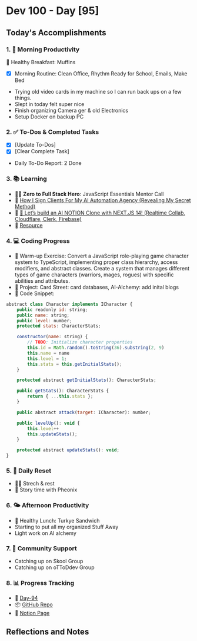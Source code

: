 # Dev 100 - Day [95]

## Today's Accomplishments

### 1. 🌅 Morning Productivity

🍳 Healthy Breakfast: Muffins
- [x] Morning Routine: Clean Office, Rhythm Ready for School, Emails, Make Bed
- Trying old video cards in my machine so I can run back ups on a few things. 
- Slept in today felt super nice 
- Finish organizing Camera ger & old Electronics 
- Setup Docker on backup PC

### 2. ✅ To-Dos & Completed Tasks


- [x] [Update To-Dos]
- [x] [Clear Complete Task]
- Daily To-Do Report: 2 Done

### 3. 📚 Learning

- 🦸‍♂️ **Zero to Full Stack Hero**: JavaScript Essentials Mentor Call
- 🔗 [How I Sign Clients For My AI Automation Agency (Revealing My Secret Method)](https://www.youtube.com/watch?v=XomjbItJ-L0)
- 🔗 [🔴 Let’s build an AI NOTION Clone with NEXT.JS 14! (Realtime Collab, Cloudflare, Clerk, Firebase)](https://www.youtube.com/watch?v=shX6N1FOx-0&t=1187s&pp=ygUTbnRpb24gY2xvbmUgbmV4dCBqcw%3D%3D)
- 🔗 [Resource](URL)

### 4. 💻 Coding Progress

- 🧠 Warm-up Exercise: Convert a JavaScript role-playing game character system to TypeScript, implementing proper class hierarchy, access modifiers, and abstract classes. Create a system that manages different types of game characters (warriors, mages, rogues) with specific abilities and attributes.
- 🦺 Project: Card Street: card databases, AI-Alchemy: add inital blogs
- 📝 Code Snippet:

```javascript
abstract class Character implements ICharacter {
    public readonly id: string;
    public name: string;
    public level: number;
    protected stats: CharacterStats;

    constructor(name: string) {
        // TODO: Initialize character properties
        this.id = Math.random().toString(36).substring(2, 9)
        this.name = name
        this.level = 1;
        this.stats = this.getInitialStats();
    }

    protected abstract getInitialStats(): CharacterStats;

    public getStats(): CharacterStats {
        return { ...this.stats };
    }

    public abstract attack(target: ICharacter): number;

    public levelUp(): void {
        this.level++
        this.updateStats();
    }

    protected abstract updateStats(): void;
}
```

### 5. 🔄 Daily Reset

- 🏋️‍♂️ Strech & rest
- 🧘 Story time with Pheonix

### 6. 🌤️ Afternoon Productivity

- 🍱 Healthy Lunch: Turkye Sandwich
- Starting to put all my organized Stuff Away
- Light work on AI alchemy

### 7. 🤝 Community Support

- Catching up on Skool Group
- Catching up on oTToDdev Group

### 8. 📊 Progress Tracking

- 🏫 [Day-94](https://www.skool.com/universityofcode/dev-100-day-94)
- 📦 [GitHub Repo](https://github.com/Digitl-Alchemyst/dev100/blob/main/Done/Week-14/Day-94/day94.md)
- 📄 [Notion Page](https://www.notion.so/Dev100-Challenge-13ecf2b3a539805eb584e1febd599205)

## Reflections and Notes

